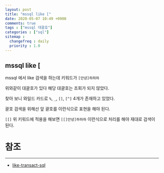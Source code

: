 ```yaml
---
layout: post
title: "mssql like ["
date: 2020-05-07 10:49 +0900
comments: true
tags : ["mssql 대괄호"]
categories : ["sql"]
sitemap :
  changefreq : daily
  priority : 1.0
---
```


## mssql like [

mssql 에서 like 검색을 하는데 키워드가 `[안녕]하하하`

위와같이 대괄호가 있다 해당 대괄호는 조회가 되지 않았다. 

찾아 보니 와일드 카드로 `%`, `_`, `[]`, `[^]` 4개가 존재하고 있었다. 

괄호 검색을 위해선 앞 괄호를 이런식으로 표현을 해야 된다.

`[[]` 위 키워드에 적용을 해보면 `[[]안녕]하하하` 이런식으로 처리를 해야 재대로 검색이 된다.


# 참조 
-----
* [like-transact-sql](https://docs.microsoft.com/en-us/sql/t-sql/language-elements/like-transact-sql)



